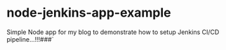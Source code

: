 # node-jenkins-app-example
Simple Node app for my blog to demonstrate how to setup Jenkins CI/CD pipeline...!!!###`
